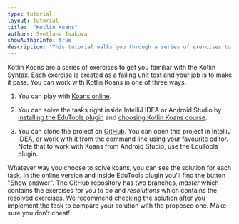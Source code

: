 ```yaml
---
type: tutorial
layout: tutorial
title:  "Kotlin Koans"
authors: Svetlana Isakova
showAuthorInfo: true
description: "This tutorial walks you through a series of exercises to get familiar with Kotlin."
---
```

Kotlin Koans are a series of exercises to get you familiar with the Kotlin Syntax.
Each exercise is created as a failing unit test and your job is to make it pass.
You can work with Kotlin Koans in one of three ways.

1. You can play with [Koans online](https://play.kotlinlang.org/koans).

2. You can solve the tasks right inside IntelliJ IDEA or Android Studio by [installing the EduTools plugin](https://www.jetbrains.com/help/education/install-edutools-plugin.html) and [choosing Kotlin Koans course](https://www.jetbrains.com/help/education/learner-start-guide.html?section=Kotlin%20Koans).

3. You can clone the project on [GitHub](https://github.com/Kotlin/kotlin-koans).
You can open this project in IntelliJ IDEA, or work with it from the command line using your favourite editor. 
Note that to work with Koans from Android Studio, use the EduTools plugin.

Whatever way you choose to solve koans, you can see the solution for each task. In the online version and inside EduTools plugin you'll find the button "Show answer". The GitHub repository has two branches, *master* which contains the exercises for you to do and *resolutions* which contains the resolved exercises. We recommend checking the solution after you implement the task to compare your solution with the proposed one. Make sure you don't cheat!
